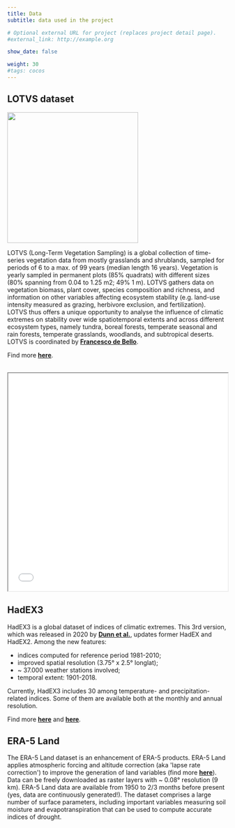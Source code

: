 ```yaml
---
title: Data
subtitle: data used in the project

# Optional external URL for project (replaces project detail page).
#external_link: http://example.org

show_date: false

weight: 30
#tags: cocos
---
```


## LOTVS dataset

<img src="/img/LOTVS.jpeg" alt="" width="300" height="300">

<br>

LOTVS (Long-Term Vegetation Sampling) is a global collection of time-series vegetation data from mostly grasslands and shrublands, sampled for periods of 6 to a max. of 99 years (median length 16 years). Vegetation is yearly sampled in permanent plots (85% quadrats) with different sizes (80% spanning from 0.04 to 1.25 m2; 49% 1 m). LOTVS gathers data on vegetation biomass, plant cover, species composition and richness, and information on other variables affecting ecosystem stability (e.g. land-use intensity measured as grazing, herbivore exclusion, and fertilization). LOTVS thus offers a unique opportunity to analyse the influence of climatic extremes on stability over wide spatiotemporal extents and across different ecosystem types, namely tundra, boreal forests, temperate seasonal and rain forests, temperate grasslands, woodlands, and subtropical deserts. LOTVS is coordinated by [**Francesco de Bello**](https://functionaldiversitylab.com).

Find more [**here**](https://doi.org/10.1111/jvs.13115).

<br>

<iframe seamless = "" width = "100%", height = "500" class="shortcode-iframe" src="/img/LOTVS_wdgt_for_site.html"></iframe>

## HadEX3

HadEX3 is a global dataset of indices of climatic extremes. This 3rd version, which was released in 2020 by [**Dunn et al.**](https://doi.org/10.1029/2019JD032263), updates former HadEX and HadEX2. Among the new features:

- indices computed for reference period 1981-2010;
- improved spatial resolution (3.75° x 2.5° longlat);
- ~ 37.000 weather stations involved;
- temporal extent: 1901-2018.

Currently, HadEX3 includes 30 among temperature- and precipitation-related indices. Some of them are available both at the monthly and annual resolution.

Find more [**here**](https://hadex-extremes.blogspot.com/2020/) and [**here**](https://www.metoffice.gov.uk/hadobs/hadex3/index.html).

## ERA-5 Land

The ERA-5 Land dataset is an enhancement of ERA-5 products. ERA-5 Land applies atmospheric forcing and altitude correction (aka 'lapse rate correction') to improve the generation of land variables (find more [**here**](https://confluence.ecmwf.int/display/CKB/ERA5-Land%3A+data+documentation)). Data can be freely downloaded as raster layers with ~ 0.08° resolution (9 km). ERA-5 Land data are available from 1950 to 2/3 months before present (yes, data are continuously generated!). The dataset comprises a large number of surface parameters, including important variables measuring soil moisture and evapotranspiration that can be used to compute accurate indices of drought.     
